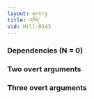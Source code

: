 ```yaml
---
layout: entry
title: འཁོད་
vid: Hill:0143
---
```

### Dependencies (N = 0)


### Two overt arguments


### Three overt arguments
